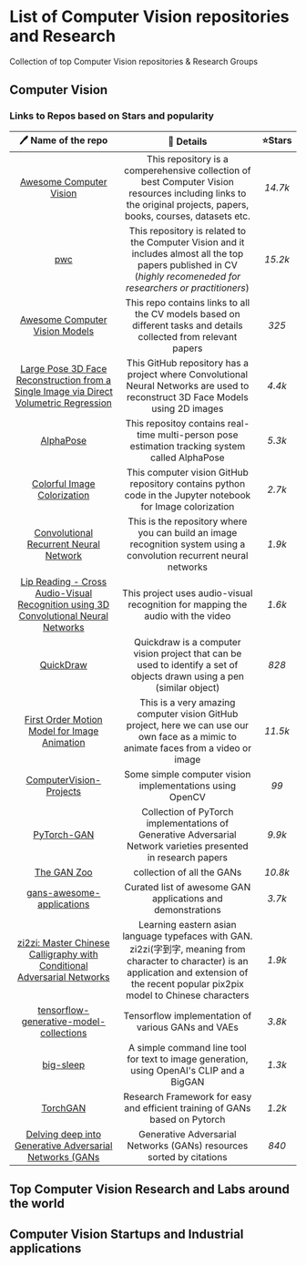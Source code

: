 # List of Computer Vision repositories and Research
Collection of top Computer Vision repositories & Research Groups 
## Computer Vision  
### Links to Repos based on Stars and popularity 
| 🖊️ Name of the repo | 📄 Details | ⭐Stars 
| :---: | :---: | :---: | 
| [Awesome Computer Vision](https://github.com/jbhuang0604/awesome-computer-vision) | This repository is a comperehensive collection of best Computer Vision resources including links to the original projects, papers, books, courses, datasets etc. |  *14.7k*
| [pwc](https://github.com/zziz/pwc#2018) | This repository is related to the Computer Vision and it includes almost all the top papers published in CV (*highly recomeneded for researchers or practitioners*) |  *15.2k*
| [Awesome Computer Vision Models](https://github.com/gmalivenko/awesome-computer-vision-models) | This repo contains links to all the CV models based on different tasks and details collected from relevant papers | *325* 
| [Large Pose 3D Face Reconstruction from a Single Image via Direct Volumetric Regression](https://github.com/AaronJackson/vrn) | This GitHub repository has a project where Convolutional Neural Networks are used to reconstruct 3D Face Models using 2D images | *4.4k*
| [AlphaPose](https://github.com/MVIG-SJTU/AlphaPose) | This repositoy contains real-time multi-person pose estimation tracking system called AlphaPose | *5.3k* 
| [Colorful Image Colorization](https://github.com/richzhang/colorization) | This computer vision GitHub repository contains python code in the Jupyter notebook for Image colorization | *2.7k* 
| [Convolutional Recurrent Neural Network](https://github.com/bgshih/crnn) | This is the repository where you can build an image recognition system using a convolution recurrent neural networks | *1.9k* 
| [Lip Reading - Cross Audio-Visual Recognition using 3D Convolutional Neural Networks](https://github.com/astorfi/lip-reading-deeplearning) | This project uses audio-visual recognition for mapping the audio with the video | *1.6k*
| [QuickDraw](https://github.com/uvipen/QuickDraw) | Quickdraw is a computer vision project that can be used to identify a set of objects drawn using a pen (similar object) | *828*
| [First Order Motion Model for Image Animation](https://github.com/AliaksandrSiarohin/first-order-model) | This is a very amazing computer vision GitHub project, here we can use our own face as a mimic to animate faces from a video or image | *11.5k*
| [ComputerVision-Projects](https://github.com/akshaybhatia10/ComputerVision-Projects) | Some simple computer vision implementations using OpenCV  | *99*
| [PyTorch-GAN](https://github.com/eriklindernoren/PyTorch-GAN) | Collection of PyTorch implementations of Generative Adversarial Network varieties presented in research papers | *9.9k*
| [The GAN Zoo](https://github.com/hindupuravinash/the-gan-zoo) | collection of all the GANs | *10.8k*
| [gans-awesome-applications](https://github.com/nashory/gans-awesome-applications) | Curated list of awesome GAN applications and demonstrations | *3.7k*
| [zi2zi: Master Chinese Calligraphy with Conditional Adversarial Networks](https://github.com/kaonashi-tyc/zi2zi) | Learning eastern asian language typefaces with GAN. zi2zi(字到字, meaning from character to character) is an application and extension of the recent popular pix2pix model to Chinese characters | *1.9k*
| [tensorflow-generative-model-collections](https://github.com/hwalsuklee/tensorflow-generative-model-collections) | Tensorflow implementation of various GANs and VAEs | *3.8k*
| [big-sleep](https://github.com/lucidrains/big-sleep) | A simple command line tool for text to image generation, using OpenAI's CLIP and a BigGAN | *1.3k*
| [TorchGAN](https://github.com/torchgan/torchgan) | Research Framework for easy and efficient training of GANs based on Pytorch | *1.2k*
| [Delving deep into Generative Adversarial Networks (GANs](https://github.com/GKalliatakis/Delving-deep-into-GANs) |Generative Adversarial Networks (GANs) resources sorted by citations | *840* 
## Top Computer Vision Research and Labs around the world
## Computer Vision Startups and Industrial applications
